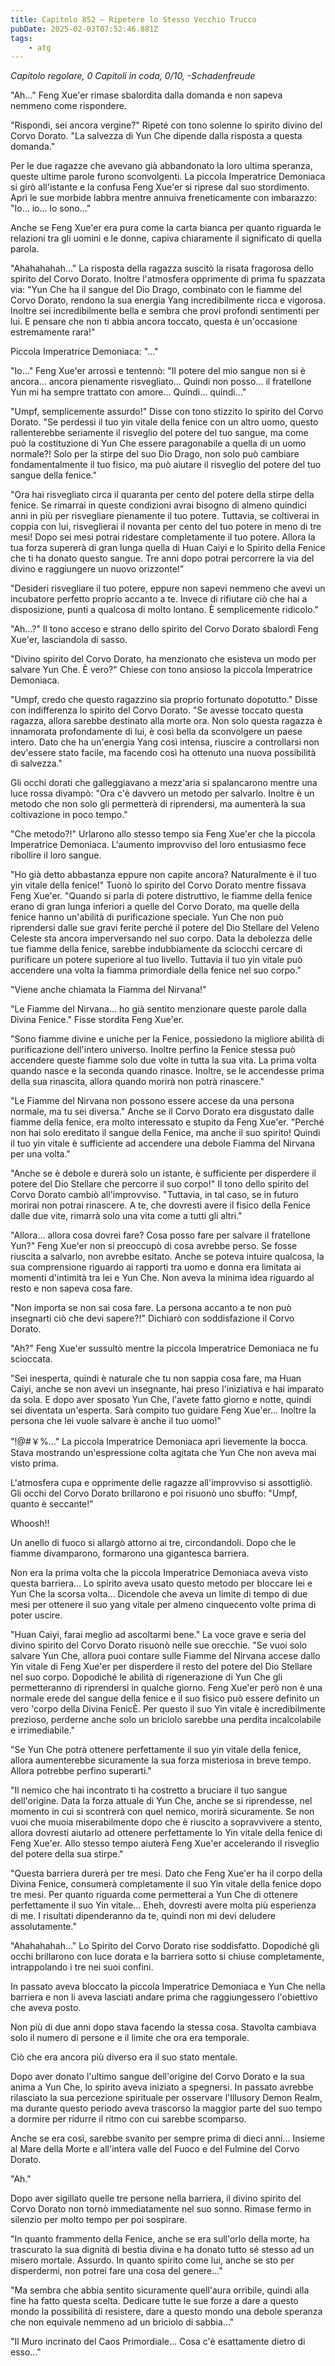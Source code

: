```yaml
---
title: Capitolo 852 – Ripetere lo Stesso Vecchio Trucco
pubDate: 2025-02-03T07:52:46.881Z
tags:
    - atg
---
```



<em>Capitolo regolare,
0 Capitoli in coda, 0/10,
-Schadenfreude</em>


"Ah..." Feng Xue'er rimase sbalordita dalla domanda e non sapeva nemmeno come rispondere.


"Rispondi, sei ancora vergine?" Ripeté con tono solenne lo spirito divino del Corvo Dorato. "La salvezza di Yun Che dipende dalla risposta a questa domanda."


Per le due ragazze che avevano già abbandonato la loro ultima speranza, queste ultime parole furono sconvolgenti. La piccola Imperatrice Demoniaca si girò all'istante e la confusa Feng Xue'er si riprese dal suo stordimento. Aprì le sue morbide labbra mentre annuiva freneticamente con imbarazzo: "Io... io... lo sono..."


Anche se Feng Xue'er era pura come la carta bianca per quanto riguarda le relazioni tra gli uomini e le donne, capiva chiaramente il significato di quella parola.


"Ahahahahah..." La risposta della ragazza suscitò la risata fragorosa dello spirito del Corvo Dorato. Inoltre l'atmosfera opprimente di prima fu spazzata via: "Yun Che ha il sangue del Dio Drago, combinato con le fiamme del Corvo Dorato, rendono la sua energia Yang incredibilmente ricca e vigorosa. Inoltre sei incredibilmente bella e sembra che provi profondi sentimenti per lui. E pensare che non ti abbia ancora toccato, questa è un'occasione estremamente rara!"


Piccola Imperatrice Demoniaca: "..."


"Io..." Feng Xue'er arrossì e tentennò: "Il potere del mio sangue non si è ancora... ancora pienamente risvegliato... Quindi non posso... il fratellone Yun mi ha sempre trattato con amore... Quindi... quindi..."


"Umpf, semplicemente assurdo!" Disse con tono stizzito lo spirito del Corvo Dorato. "Se perdessi il tuo yin vitale della fenice con un altro uomo, questo rallenterebbe seriamente il risveglio del potere del tuo sangue, ma come può la costituzione di Yun Che essere paragonabile a quella di un uomo normale?! Solo per la stirpe del suo Dio Drago, non solo può cambiare fondamentalmente il tuo fisico, ma può aiutare il risveglio del potere del tuo sangue della fenice."


"Ora hai risvegliato circa il quaranta per cento del potere della stirpe della fenice. Se rimarrai in queste condizioni avrai bisogno di almeno quindici anni in più per risvegliare pienamente il tuo potere. Tuttavia, se coltiverai in coppia con lui, risveglierai il novanta per cento del tuo potere in meno di tre mesi! Dopo sei mesi potrai ridestare completamente il tuo potere. Allora la tua forza supererà di gran lunga quella di Huan Caiyi e lo Spirito della Fenice che ti ha donato questo sangue. Tre anni dopo potrai percorrere la via del divino e raggiungere un nuovo orizzonte!"


"Desideri risvegliare il tuo potere, eppure non sapevi nemmeno che avevi un incubatore perfetto proprio accanto a te. Invece di rifiutare ciò che hai a disposizione, punti a qualcosa di molto lontano. È semplicemente ridicolo."


"Ah...?" Il tono acceso e strano dello spirito del Corvo Dorato sbalordì Feng Xue'er, lasciandola di sasso.


"Divino spirito del Corvo Dorato, ha menzionato che esisteva un modo per salvare Yun Che. È vero?" Chiese con tono ansioso la piccola Imperatrice Demoniaca.


"Umpf, credo che questo ragazzino sia proprio fortunato dopotutto." Disse con indifferenza lo spirito del Corvo Dorato. "Se avesse toccato questa ragazza, allora sarebbe destinato alla morte ora. Non solo questa ragazza è innamorata profondamente di lui, è così bella da sconvolgere un paese intero. Dato che ha un'energia Yang così intensa, riuscire a controllarsi non dev'essere stato facile, ma facendo così ha ottenuto una nuova possibilità di salvezza."


Gli occhi dorati che galleggiavano a mezz'aria si spalancarono mentre una luce rossa divampò: "Ora c'è davvero un metodo per salvarlo. Inoltre è un metodo che non solo gli permetterà di riprendersi, ma aumenterà la sua coltivazione in poco tempo."


"Che metodo?!" Urlarono allo stesso tempo sia Feng Xue'er che la piccola Imperatrice Demoniaca. L'aumento improvviso del loro entusiasmo fece ribollire il loro sangue.


"Ho già detto abbastanza eppure non capite ancora? Naturalmente è il tuo yin vitale della fenice!" Tuonò lo spirito del Corvo Dorato mentre fissava Feng Xue'er. "Quando si parla di potere distruttivo, le fiamme della fenice erano di gran lunga inferiori a quelle del Corvo Dorato, ma quelle della fenice hanno un'abilità di purificazione speciale.
Yun Che non può riprendersi dalle sue gravi ferite perché il potere del Dio Stellare del Veleno Celeste sta ancora imperversando nel suo corpo. Data la debolezza delle tue fiamme della fenice, sarebbe indubbiamente da sciocchi cercare di purificare un potere superiore al tuo livello. Tuttavia il tuo yin vitale può accendere una volta la fiamma primordiale della fenice nel suo corpo."


"Viene anche chiamata la Fiamma del Nirvana!"


"Le Fiamme del Nirvana... ho già sentito menzionare queste parole dalla Divina Fenice." Fisse stordita Feng Xue'er.


"Sono fiamme divine e uniche per la Fenice, possiedono la migliore abilità di purificazione dell'intero universo. Inoltre perfino la Fenice stessa può accendere queste fiamme solo due volte in tutta la sua vita. La prima volta quando nasce e la seconda quando rinasce. Inoltre, se le accendesse prima della sua rinascita, allora quando morirà non potrà rinascere."


"Le Fiamme del Nirvana non possono essere accese da una persona normale, ma tu sei diversa." Anche se il Corvo Dorato era disgustato dalle fiamme della fenice, era molto interessato e stupito da Feng Xue'er. "Perché non hai solo ereditato il sangue della Fenice, ma anche il suo spirito! Quindi il tuo yin vitale è sufficiente ad accendere una debole Fiamma del Nirvana per una volta."


"Anche se è debole e durerà solo un istante, è sufficiente per disperdere il potere del Dio Stellare che percorre il suo corpo!" Il tono dello spirito del Corvo Dorato cambiò all'improvviso. "Tuttavia, in tal caso, se in futuro morirai non potrai rinascere. A te, che dovresti avere il fisico della Fenice dalle due vite, rimarrà solo una vita come a tutti gli altri."


"Allora... allora cosa dovrei fare? Cosa posso fare per salvare il fratellone Yun?" Feng Xue'er non si preoccupò di cosa avrebbe perso. Se fosse riuscita a salvarlo, non avrebbe esitato. Anche se poteva intuire qualcosa, la sua comprensione riguardo ai rapporti tra uomo e donna era limitata ai momenti d'intimità tra lei e Yun Che. Non aveva la minima idea riguardo al resto e non sapeva cosa fare.


"Non importa se non sai cosa fare. La persona accanto a te non può insegnarti ciò che devi sapere?!" Dichiarò con soddisfazione il Corvo Dorato.


"Ah?" Feng Xue'er sussultò mentre la piccola Imperatrice Demoniaca ne fu scioccata.


"Sei inesperta, quindi è naturale che tu non sappia cosa fare, ma Huan Caiyi, anche se non avevi un insegnante, hai preso l'iniziativa e hai imparato da sola. E dopo aver sposato Yun Che, l'avete fatto giorno e notte, quindi sei diventata un'esperta. Sarà compito tuo guidare Feng Xue'er... Inoltre la persona che lei vuole salvare è anche il tuo uomo!"


"!@#￥%..." La piccola Imperatrice Demoniaca aprì lievemente la bocca. Stava mostrando un'espressione colta agitata che Yun Che non aveva mai visto prima.


L'atmosfera cupa e opprimente delle ragazze all'improvviso si assottigliò. Gli occhi del Corvo Dorato brillarono e poi risuonò uno sbuffo: "Umpf, quanto è seccante!"


Whoosh!!


Un anello di fuoco si allargò attorno ai tre, circondandoli. Dopo che le fiamme divamparono, formarono una gigantesca barriera.


Non era la prima volta che la piccola Imperatrice Demoniaca aveva visto questa barriera... Lo spirito aveva usato questo metodo per bloccare lei e Yun Che la scorsa volta... Dicendole che aveva un limite di tempo di due mesi per ottenere il suo yang vitale per almeno cinquecento volte prima di poter uscire.


"Huan Caiyi, farai meglio ad ascoltarmi bene." La voce grave e seria del divino spirito del Corvo Dorato risuonò nelle sue orecchie. "Se vuoi solo salvare Yun Che, allora puoi contare sulle Fiamme del Nirvana accese dallo Yin vitale di Feng Xue'er per disperdere il resto del potere del Dio Stellare nel suo corpo. Dopodiché le abilità di rigenerazione di Yun Che gli permetteranno di riprendersi in qualche giorno.
Feng Xue'er però non è una normale erede del sangue della fenice e il suo fisico può essere definito un vero 'corpo della Divina FenicÈ. Per questo il suo Yin vitale è incredibilmente prezioso,  perderne anche solo un briciolo sarebbe una perdita incalcolabile e irrimediabile."


"Se Yun Che potrà ottenere perfettamente il suo yin vitale della fenice, allora aumenterebbe sicuramente la sua forza misteriosa in breve tempo. Allora potrebbe perfino superarti."


"Il nemico che hai incontrato ti ha costretto a bruciare il tuo sangue dell'origine. Data la forza attuale di Yun Che, anche se si riprendesse, nel momento in cui si scontrerà con quel nemico, morirà sicuramente. Se non vuoi che muoia miserabilmente dopo che è riuscito a sopravvivere a stento, allora dovresti aiutarlo ad ottenere perfettamente lo Yin vitale della fenice di Feng Xue'er. Allo stesso tempo aiuterà Feng Xue'er accelerando il risveglio del potere della sua stirpe."


"Questa barriera durerà per tre mesi. Dato che Feng Xue'er ha il corpo della Divina Fenice, consumerà completamente il suo Yin vitale della fenice dopo tre mesi. Per quanto riguarda come permetterai a Yun Che di ottenere perfettamente il suo Yin vitale... Eheh, dovresti avere molta più esperienza di me. I risultati dipenderanno da te, quindi non mi devi deludere assolutamente."


"Ahahahahah..." Lo Spirito del Corvo Dorato rise soddisfatto. Dopodiché gli occhi brillarono con luce dorata e la barriera sotto si chiuse completamente, intrappolando i tre nei suoi confini.


In passato aveva bloccato la piccola Imperatrice Demoniaca e Yun Che nella barriera e non li aveva lasciati andare prima che raggiungessero l'obiettivo che aveva posto.


Non più di due anni dopo stava facendo la stessa cosa. Stavolta cambiava solo il numero di persone e il limite che ora era temporale.


Ciò che era ancora più diverso era il suo stato mentale.


Dopo aver donato l'ultimo sangue dell'origine del Corvo Dorato e la sua anima a Yun Che, lo spirito aveva iniziato a spegnersi. In passato avrebbe rilasciato la sua percezione spirituale per osservare l'Illusory Demon Realm, ma durante questo periodo aveva trascorso la maggior parte del suo tempo a dormire per ridurre il ritmo con cui sarebbe scomparso.


Anche se era così, sarebbe svanito per sempre prima di dieci anni... Insieme al Mare della Morte e all'intera valle del Fuoco e del Fulmine del Corvo Dorato.


"Ah."


Dopo aver sigillato quelle tre persone nella barriera, il divino spirito del Corvo Dorato non tornò immediatamente nel suo sonno. Rimase fermo in silenzio per molto tempo per poi sospirare.


"In quanto frammento della Fenice, anche se era sull'orlo della morte, ha trascurato la sua dignità di bestia divina e ha donato tutto sé stesso ad un misero mortale. Assurdo. In quanto spirito come lui, anche se sto per disperdermi, non potrei fare una cosa del genere..."


"Ma sembra che abbia sentito sicuramente quell'aura orribile, quindi alla fine ha fatto questa scelta. Dedicare tutte le sue forze a dare a questo mondo la possibilità di resistere, dare a questo mondo una debole speranza che non equivale nemmeno ad un briciolo di sabbia..."


"Il Muro incrinato del Caos Primordiale... Cosa c'è esattamente dietro di esso..."
                                


                                



